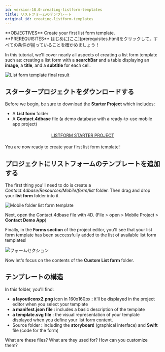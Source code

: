 ```yaml
---
id: version-18.0-creating-listform-templates
title: リストフォームのテンプレート
original_id: creating-listform-templates
---
```


<div markdown="1" class = "objectives">
**OBJECTIVES**
Create your first list form template.</div> <div markdown="1" class = "prerequisites">
**PREREQUISITES**
はじめに[ここ](prerequisites.html)をクリックして，すべての条件が揃っていることを確かめましょう！</div>

In this tutorial, we'll cover nearly all aspects of creating a list form template such as: creating a list form with a **searchBar** and a table displaying an **image**, a **title**, and a **subtitle** for each cell.

![List form template final result](assets/en/custom-listform/custom-template-final-result.png)

## スタータープロジェクトをダウンロードする

Before we begin, be sure to download the **Starter Project** which includes:

* A **List form** folder
* A **Contact.4dbase** file (a demo database with a ready-to-use mobile app project)

<div markdown="1" style="text-align: center; margin-top: 20px; margin-bottom: 20px">
<a class="button"
href="https://github.com/4d-for-ios/tutorial-CustomListForm/archive/513e9d4c378ac52a2a4bf84c7a96a132aecfb1c0.zip">LISTFORM STARTER PROJECT</a>
</div>

You are now ready to create your first list form template!

## プロジェクトにリストフォームのテンプレートを追加する

The first thing you'll need to do is create a *Contact.4dbase/Resources/Mobile/form/list* folder. Then drag and drop your **list form** folder into it.

![Mobile folder list form template](assets/en/custom-listform/mobile-folder-custom-template.png)

Next, open the Contact.4dbase file with 4D. (File > open > Mobile Project > **Contact Demo App**)

Finally, in the **Forms section** of the project editor, you'll see that your list form template has been successfully added to the list of available list form templates!

![フォームセクション](assets/en/custom-listform/custom-listform-template.png)

Now let's focus on the contents of the **Custom List form** folder.

## テンプレートの構造

In this folder, you'll find:

* **a layoutIconx2.png** icon in 160x160px : it'll be displayed in the project editor when you select your template
* **a manifest.json file** : includes a basic description of the template
* **a template.svg file** : the visual representation of your template displayed when you define your list form content.
* Source folder : including the **storyboard** (graphical interface) and **Swift** file (code for the form)

What are these files? What are they used for? How can you customize them?
